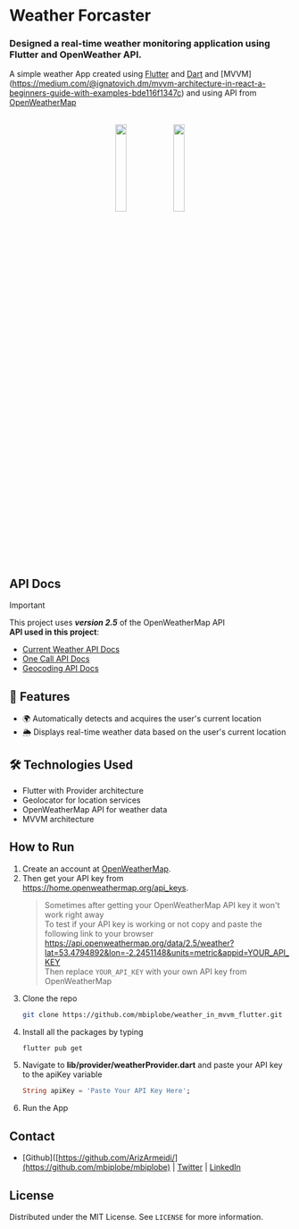 # Weather Forcaster
### Designed a real-time weather monitoring application using Flutter and OpenWeather API.

A simple weather App created using [Flutter](https://flutter.dev/) and [Dart](https://dart.dev/) and [MVVM] (https://medium.com/@ignatovich.dm/mvvm-architecture-in-react-a-beginners-guide-with-examples-bde116f1347c) and using API from [OpenWeatherMap](https://openweathermap.org/)</br></br>

<p align="center">
<img src="https://github.com/mbiplobe/weather_in_mvvm_flutter/screen1.png" width="20%"></img>
<img src="https://github.com/mbiplobe/weather_in_mvvm_flutter/assets/images/screen2.png" width="20%"></img>
</p>

## API Docs   
> [!IMPORTANT] 
> This project uses **_version 2.5_** of the OpenWeatherMap API</br>
> **API used in this project**:</br>
> - [Current Weather API Docs](https://openweathermap.org/current#one)</br>
> - [One Call API Docs](https://openweathermap.org/api/one-call-api#data)</br>
> - [Geocoding API Docs](https://openweathermap.org/api/geocoding-api)</br>


## 🚀 Features
- 🌍 Automatically detects and acquires the user's current location  
- 🌦️ Displays real-time weather data based on the user's current location  

## 🛠️ Technologies Used
- Flutter with Provider architecture
- Geolocator for location services
- OpenWeatherMap API for weather data
- MVVM architecture

## How to Run
1. Create an account at [OpenWeatherMap](https://openweathermap.org/).
2. Then get your API key from https://home.openweathermap.org/api_keys.
   >Sometimes after getting your OpenWeatherMap API key it won't work right away </br>
   >To test if your API key is working or not copy and paste the following link to your browser</br>
   >https://api.openweathermap.org/data/2.5/weather?lat=53.4794892&lon=-2.2451148&units=metric&appid=YOUR_API_KEY</br>
   >Then replace `YOUR_API_KEY` with your own API key from OpenWeatherMap
3. Clone the repo
   ```sh
   git clone https://github.com/mbiplobe/weather_in_mvvm_flutter.git
   ```
4. Install all the packages by typing
   ```sh
   flutter pub get
   ```
5. Navigate to **lib/provider/weatherProvider.dart** and paste your API key to the apiKey variable
   ```dart
   String apiKey = 'Paste Your API Key Here';
   ```
6. Run the App

## Contact
- [Github]([https://github.com/ArizArmeidi/](https://github.com/mbiplobe/mbiplobe) | [Twitter](https://x.com/mbiplobe) | [LinkedIn](https://www.linkedin.com/in/mbiplobe/)

## License
Distributed under the MIT License. See `LICENSE` for more information.

